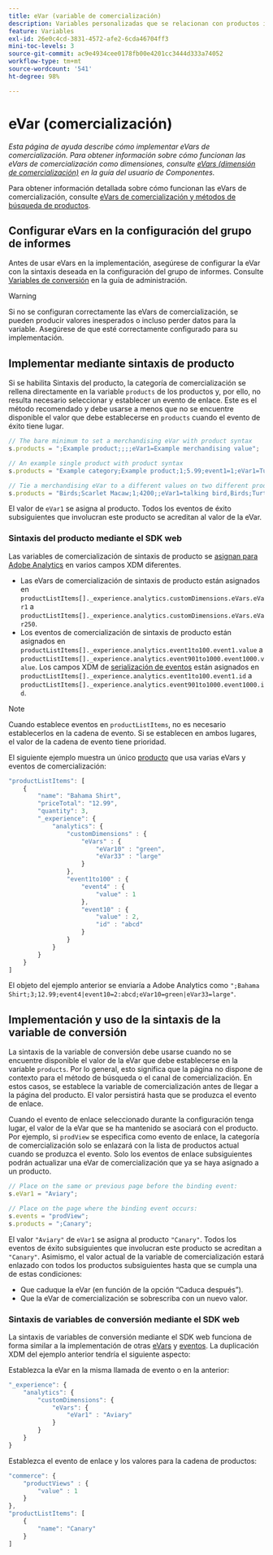 ```yaml
---
title: eVar (variable de comercialización)
description: Variables personalizadas que se relacionan con productos individuales.
feature: Variables
exl-id: 26e0c4cd-3831-4572-afe2-6cda46704ff3
mini-toc-levels: 3
source-git-commit: ac9e4934cee0178fb00e4201cc3444d333a74052
workflow-type: tm+mt
source-wordcount: '541'
ht-degree: 98%

---
```


# eVar (comercialización)

*Esta página de ayuda describe cómo implementar eVars de comercialización. Para obtener información sobre cómo funcionan las eVars de comercialización como dimensiones, consulte [eVars (dimensión de comercialización)](/help/components/dimensions/evar-merchandising.md) en la guía del usuario de Componentes.*

Para obtener información detallada sobre cómo funcionan las eVars de comercialización, consulte [eVars de comercialización y métodos de búsqueda de productos](https://experienceleague.adobe.com/docs/analytics/admin/admin-tools/conversion-variables/merchandising-evars.html).

## Configurar eVars en la configuración del grupo de informes

Antes de usar eVars en la implementación, asegúrese de configurar la eVar con la sintaxis deseada en la configuración del grupo de informes. Consulte [Variables de conversión](/help/admin/admin/conversion-var-admin/conversion-var-admin.md) en la guía de administración.

>[!WARNING]
>
>Si no se configuran correctamente las eVars de comercialización, se pueden producir valores inesperados o incluso perder datos para la variable. Asegúrese de que esté correctamente configurado para su implementación.

## Implementar mediante sintaxis de producto

Si se habilita Sintaxis del producto, la categoría de comercialización se rellena directamente en la variable `products` de los productos y, por ello, no resulta necesario seleccionar y establecer un evento de enlace. Este es el método recomendado y debe usarse a menos que no se encuentre disponible el valor que debe establecerse en `products` cuando el evento de éxito tiene lugar.

```js
// The bare minimum to set a merchandising eVar with product syntax
s.products = ";Example product;;;;eVar1=Example merchandising value";

// An example single product with product syntax
s.products = "Example category;Example product;1;5.99;event1=1;eVar1=Turtles";

// Tie a merchandising eVar to a different values on two different products
s.products = "Birds;Scarlet Macaw;1;4200;;eVar1=talking bird,Birds;Turtle dove;2;550;;eVar1=love birds";
```

El valor de `eVar1` se asigna al producto. Todos los eventos de éxito subsiguientes que involucran este producto se acreditan al valor de la eVar.

### Sintaxis del producto mediante el SDK web

Las variables de comercialización de sintaxis de producto se [asignan para Adobe Analytics](https://experienceleague.adobe.com/docs/analytics/implementation/aep-edge/variable-mapping.html?lang=es) en varios campos XDM diferentes.

* Las eVars de comercialización de sintaxis de producto están asignados en `productListItems[]._experience.analytics.customDimensions.eVars.eVar1` a `productListItems[]._experience.analytics.customDimensions.eVars.eVar250`.
* Los eventos de comercialización de sintaxis de producto están asignados en `productListItems[]._experience.analytics.event1to100.event1.value` a `productListItems[]._experience.analytics.event901to1000.event1000.value`. Los campos XDM de [serialización de eventos](events/event-serialization.md) están asignados en `productListItems[]._experience.analytics.event1to100.event1.id` a `productListItems[]._experience.analytics.event901to1000.event1000.id`.

>[!NOTE]
>
>Cuando establece eventos en `productListItems`, no es necesario establecerlos en la cadena de evento. Si se establecen en ambos lugares, el valor de la cadena de evento tiene prioridad.

El siguiente ejemplo muestra un único [producto](products.md) que usa varias eVars y eventos de comercialización:

```js
"productListItems": [
    {
        "name": "Bahama Shirt",
        "priceTotal": "12.99",
        "quantity": 3,
        "_experience": {
            "analytics": {
                "customDimensions" : {
                    "eVars" : {
                        "eVar10" : "green",
                        "eVar33" : "large"
                    }
                },
                "event1to100" : {
                    "event4" : {
                        "value" : 1
                    },
                    "event10" : {
                        "value" : 2,
                        "id" : "abcd"
                    }
                }
            }
        }
    }
]
```

El objeto del ejemplo anterior se enviaría a Adobe Analytics como `";Bahama Shirt;3;12.99;event4|event10=2:abcd;eVar10=green|eVar33=large"`.

## Implementación y uso de la sintaxis de la variable de conversión

La sintaxis de la variable de conversión debe usarse cuando no se encuentre disponible el valor de la eVar que debe establecerse en la variable `products`. Por lo general, esto significa que la página no dispone de contexto para el método de búsqueda o el canal de comercialización. En estos casos, se establece la variable de comercialización antes de llegar a la página del producto. El valor persistirá hasta que se produzca el evento de enlace.

Cuando el evento de enlace seleccionado durante la configuración tenga lugar, el valor de la eVar que se ha mantenido se asociará con el producto. Por ejemplo, si `prodView` se especifica como evento de enlace, la categoría de comercialización solo se enlazará con la lista de productos actual cuando se produzca el evento. Solo los eventos de enlace subsiguientes podrán actualizar una eVar de comercialización que ya se haya asignado a un producto.

```js
// Place on the same or previous page before the binding event:
s.eVar1 = "Aviary";

// Place on the page where the binding event occurs:
s.events = "prodView";
s.products = ";Canary";
```

El valor `"Aviary"` de `eVar1` se asigna al producto `"Canary"`. Todos los eventos de éxito subsiguientes que involucran este producto se acreditan a `"Canary"`. Asimismo, el valor actual de la variable de comercialización estará enlazado con todos los productos subsiguientes hasta que se cumpla una de estas condiciones:

* Que caduque la eVar (en función de la opción “Caduca después”).
* Que la eVar de comercialización se sobrescriba con un nuevo valor.

### Sintaxis de variables de conversión mediante el SDK web

La sintaxis de variables de conversión mediante el SDK web funciona de forma similar a la implementación de otras [eVars](evar.md) y [eventos](events/events-overview.md). La duplicación XDM del ejemplo anterior tendría el siguiente aspecto:

Establezca la eVar en la misma llamada de evento o en la anterior:

```js
"_experience": {
    "analytics": {
        "customDimensions": {
            "eVars": {
                "eVar1" : "Aviary"
            }
        }
    }
}
```

Establezca el evento de enlace y los valores para la cadena de productos:

```js
"commerce": {
    "productViews" : {
        "value" : 1
    }
},
"productListItems": [
    {
        "name": "Canary"
    }
]
```
